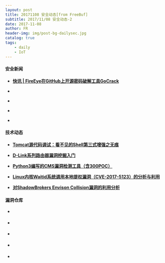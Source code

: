 ```yaml
---
layout: post
title: 20171108 安全动态[from FreeBuf]
subtitle: 2017/11/08 安全动态-2
date: 2017-11-08
author: FR
header-img: img/post-bg-dailysec.jpg
catalog: true
tags:
    - daily
    - IoT
---
```


#### 安全新闻
- **[快讯 | FireEye在GitHub上开源密码破解工具GoCrack ](http://www.freebuf.com/news/152641.html)**

- **[]()**

- **[]()**

- **[]()**

- **[]()**

#### 技术动态
- **[Tomcat源代码调试：看不见的Shell第三式增强之无痕 ](http://www.freebuf.com/articles/system/151433.html)**

- **[D-Link系列路由器漏洞挖掘入门 ](http://www.freebuf.com/articles/terminal/153176.html)**

- **[Python3编写的CMS漏洞检测工具（含300POC）](http://www.freebuf.com/sectool/149883.html)**

- **[Linux内核Waitid系统调用本地提权漏洞（CVE-2017-5123）的分析与利用](http://www.freebuf.com/vuls/152412.html)**

- **[对ShadowBrokers Envison Collision漏洞的利用分析](http://www.freebuf.com/vuls/152427.html)**

#### 漏洞仓库
- **[]()**

- **[]()**

- **[]()**

- **[]()**

- **[]()**
